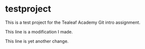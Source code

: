 testproject
===========

This is a test project for the Tealeaf Academy Git intro assignment.

This line is a modification I made.

This line is yet another change.